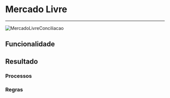 # Mercado Livre

---

![MercadoLivreConciliacao](http://developers.connectparts.com.br/imagens/mercadoLivreConciliacaoPagamento01.png)

## Funcionalidade

## Resultado

### Processos

### Regras


